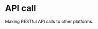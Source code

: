 # API call

Making RESTful API calls to other platforms.

<!--TOC-->
<!--ENDTOC-->

<!--ROLEVARS-->
<!--ENDROLEVARS-->
